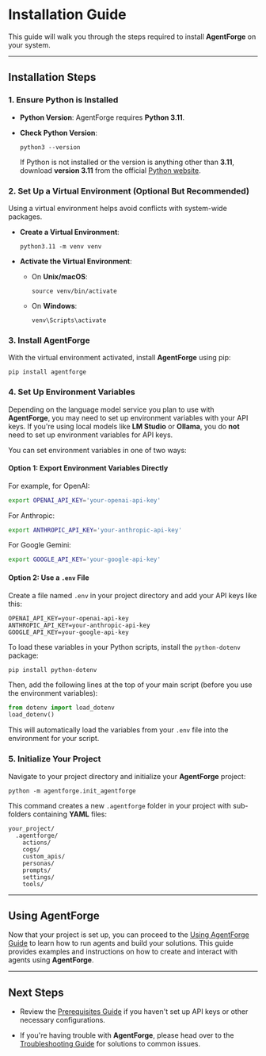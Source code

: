 # Installation Guide

This guide will walk you through the steps required to install **AgentForge** on your system.

---

## Installation Steps

### 1. Ensure Python is Installed

- **Python Version**: AgentForge requires **Python 3.11**.
- **Check Python Version**:

  ```shell
  python3 --version
  ```
  
  If Python is not installed or the version is anything other than **3.11**, download **version 3.11** from the official [Python website](https://www.python.org/downloads/).

### 2. Set Up a Virtual Environment (Optional But Recommended)

Using a virtual environment helps avoid conflicts with system-wide packages.

- **Create a Virtual Environment**:

  ```shell
  python3.11 -m venv venv
  ```

- **Activate the Virtual Environment**:

  - On **Unix/macOS**:

    ```shell
    source venv/bin/activate
    ```

  - On **Windows**:

    ```shell
    venv\Scripts\activate
    ```

### 3. Install AgentForge

With the virtual environment activated, install **AgentForge** using pip:

```shell
pip install agentforge
```

### 4. Set Up Environment Variables

Depending on the language model service you plan to use with **AgentForge**, you may need to set up environment variables with your API keys. If you're using local models like **LM Studio** or **Ollama**, you do **not** need to set up environment variables for API keys.

You can set environment variables in one of two ways:

#### **Option 1: Export Environment Variables Directly**

For example, for OpenAI:

```bash
export OPENAI_API_KEY='your-openai-api-key'
```

For Anthropic:

```bash
export ANTHROPIC_API_KEY='your-anthropic-api-key'
```

For Google Gemini:

```bash
export GOOGLE_API_KEY='your-google-api-key'
```

#### **Option 2: Use a `.env` File**

Create a file named `.env` in your project directory and add your API keys like this:

```env
OPENAI_API_KEY=your-openai-api-key
ANTHROPIC_API_KEY=your-anthropic-api-key
GOOGLE_API_KEY=your-google-api-key
```

To load these variables in your Python scripts, install the `python-dotenv` package:

```shell
pip install python-dotenv
```

Then, add the following lines at the top of your main script (before you use the environment variables):

```python
from dotenv import load_dotenv
load_dotenv()
```

This will automatically load the variables from your `.env` file into the environment for your script.

### 5. Initialize Your Project

Navigate to your project directory and initialize your **AgentForge** project:

```shell
python -m agentforge.init_agentforge
```

This command creates a new `.agentforge` folder in your project with sub-folders containing **YAML** files:

```
your_project/
  .agentforge/
    actions/
    cogs/
    custom_apis/
    personas/
    prompts/
    settings/
    tools/
```

---

## Using AgentForge

Now that your project is set up, you can proceed to the [Using AgentForge Guide](using_agentforge.md) to learn how to run agents and build your solutions. This guide provides examples and instructions on how to create and interact with agents using **AgentForge**.

---

## Next Steps

- Review the [Prerequisites Guide](prerequisites_guide.md) if you haven't set up API keys or other necessary configurations.

- If you're having trouble with **AgentForge**, please head over to the [Troubleshooting Guide](troubleshooting_guide.md) for solutions to common issues.
